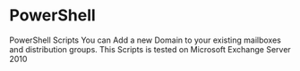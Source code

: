 # PowerShell
PowerShell Scripts
You can Add a new Domain to your existing mailboxes and distribution groups.
This Scripts is tested on Microsoft Exchange Server 2010
